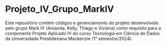 # Projeto_IV_Grupo_MarkIV
Este repositório contém códigos e gerenciamento do projeto desenvolvido pelo grupo Mark IV (Amanda, Kelly, Thiago e Viviana) como requisito para a componente Projeto Aplicado IV do curso Tecnologia em Ciência de Dados da Universidade Presbiteriana Mackenzie (1° semestre/2024).
